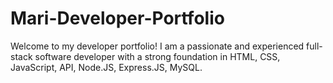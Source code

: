 # Mari-Developer-Portfolio
Welcome to my developer portfolio! I am a passionate and experienced full-stack software developer with a strong foundation in HTML, CSS, JavaScript, API, Node.JS, Express.JS, MySQL.
